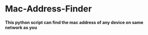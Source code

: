 # Mac-Address-Finder

#### This python script can find the mac address of any device on same network as you
